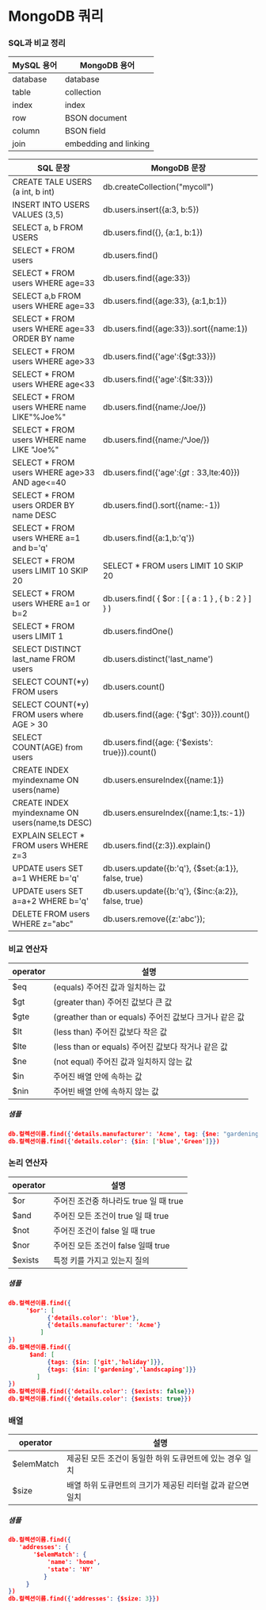 # MongoDB 쿼리

### SQL과 비교 정리

| MySQL 용어 | MongoDB 용어          |
| ---------- | --------------------- |
| database   | database              |
| table      | collection            |
| index      | index                 |
| row        | BSON document         |
| column     | BSON field            |
| join       | embedding and linking |

| SQL 문장                         | MongoDB 문장                  |
| -------------------------------- | ----------------------------- |
| CREATE TALE USERS (a int, b int) | db.createCollection("mycoll") |
| INSERT INTO USERS VALUES (3,5)                 | db.users.insert({a:3, b:5})                          |
| SELECT a, b FROM USERS                         | db.users.find({}, {a:1, b:1})                        |
| SELECT * FROM users                            | db.users.find()                                      |
| SELECT * FROM users WHERE age=33               | db.users.find({age:33})                              |
| SELECT a,b FROM users WHERE age=33             | db.users.find({age:33}, {a:1,b:1})                   |
| SELECT * FROM users WHERE age=33 ORDER BY name | db.users.find({age:33}).sort({name:1})               |
| SELECT * FROM users WHERE age>33               | db.users.find({'age':{$gt:33}})                      |
| SELECT * FROM users WHERE age<33               | db.users.find({'age':{$lt:33}})                      |
| SELECT * FROM users WHERE name LIKE"%Joe%"     | db.users.find({name:/Joe/})                          |
| SELECT * FROM users WHERE name LIKE "Joe%"     | db.users.find({name:/^Joe/})                         |
| SELECT * FROM users WHERE age>33 AND age<=40   | db.users.find({'age':{$gt:33,$lte:40}})              |
| SELECT * FROM users ORDER BY name DESC         | db.users.find().sort({name:-1})                      |
| SELECT * FROM users WHERE a=1 and b='q'        | db.users.find({a:1,b:'q'})                           |
| SELECT * FROM users LIMIT 10 SKIP 20           | SELECT * FROM users LIMIT 10 SKIP 20                 |
| SELECT * FROM users WHERE a=1 or b=2           | db.users.find( { $or : [ { a : 1 } , { b : 2 } ] } ) |
| SELECT * FROM users LIMIT 1                    | db.users.findOne()                                   |
| SELECT DISTINCT last_name FROM users           | db.users.distinct('last_name')                       |
| SELECT COUNT(*y) FROM users                    | db.users.count()                                     |
| SELECT COUNT(*y) FROM users where AGE > 30 | db.users.find({age: {'$gt': 30}}).count()       |
| SELECT COUNT(AGE) from users               | db.users.find({age: {'$exists': true}}).count() |
| CREATE INDEX myindexname ON users(name)         | db.users.ensureIndex({name:1})                      |
| CREATE INDEX myindexname ON users(name,ts DESC) | db.users.ensureIndex({name:1,ts:-1})                |
| EXPLAIN SELECT * FROM users WHERE z=3           | db.users.find({z:3}).explain()                      |
| UPDATE users SET a=1 WHERE b='q'                | db.users.update({b:'q'}, {$set:{a:1}}, false, true) |
| UPDATE users SET a=a+2 WHERE b='q'              | db.users.update({b:'q'}, {$inc:{a:2}}, false, true) |
| DELETE FROM users WHERE z="abc"                 | db.users.remove({z:'abc'});                         |

### 비교 연산자

| operator | 설명                                                   |
| -------- | ------------------------------------------------------ |
| $eq      | (equals) 주어진 값과 일치하는 값                       |
| $gt      | (greater than) 주어진 값보다 큰 값                     |
| $gte     | (greather than or equals) 주어진 값보다 크거나 같은 값 |
| $lt      | (less than) 주어진 값보다 작은 값                      |
| $lte     | (less than or equals) 주어진 값보다 작거나 같은 값     |
| $ne      | (not equal) 주어진 값과 일치하지 않는 값               |
| $in      | 주어진 배열 안에 속하는 값                             |
| $nin     | 주어빈 배열 안에 속하지 않는 값                        |

##### 샘플

```json
db.컬렉션이름.find({'details.manufacturer': 'Acme', tag: {$ne: "gardening"} })
db.컬렉션이름.find({'details.color': {$in: ['blue','Green']}})
```

### 논리 연산자

| operator | 설명                                   |
| -------- | -------------------------------------- |
| $or      | 주어진 조건중 하나라도 true 일 때 true |
| $and     | 주어진 모든 조건이 true 일 때 true     |
| $not     | 주어진 조건이 false 일 때 true         |
| $nor     | 주어진 모든 조건이 false 일때 true     |
| $exists  | 특정 키를 가지고 있는지 질의           |

##### 샘플

```json
db.컬렉션이름.find({
     '$or': [
           {'details.color': 'blue'},
           {'details.manufacturer': 'Acme'}
         ]
})
db.컬렉션이름.find({
      $and: [
           {tags: {$in: ['git','holiday']}},
           {tags: {$in: ['gardening','landscaping']}}
        ]
})
db.컬렉션이름.find({'details.color': {$exists: false}})
db.컬렉션이름.find({'details.color': {$exists: true}})
```

### 배열

| operator   | 설명                                                       |
| ---------- | ---------------------------------------------------------- |
| $elemMatch | 제공된 모든 조건이 동일한 하위 도큐먼트에 있는 경우 일치   |
| $size      | 배열 하위 도큐먼트의 크기가 제공된 리터럴 값과 같으면 일치 |

##### 샘플

```json
db.컬렉션이름.find({
   'addresses': {
       '$elemMatch': {
           'name': 'home',
           'state': 'NY'
          }
     }
})
db.컬렉션이름.find({'addresses': {$size: 3}})
```


